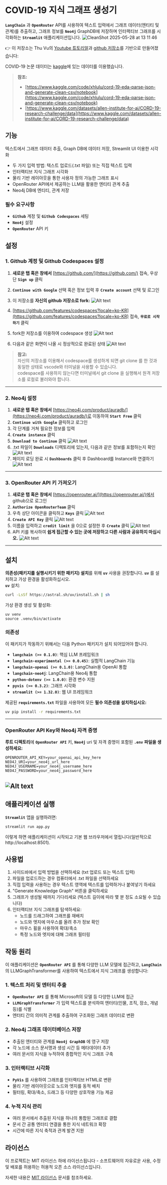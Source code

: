 # COVID-19 지식 그래프 생성기

**`LangChain`** 과 **`OpenRouter`** API를 사용하여 텍스트 입력에서 그래프 데이터(엔티티 및 관계)를 추출하고, 그래프 정보를 **`Neo4j`** GraphDB에 저장하며 인터랙티브 그래프를 시각화하는 **`Streamlit`** 애플리케이션입니다.
![CleanShot 2025-05-28 at 13 11 46](https://github.com/user-attachments/assets/4fef9158-8dd8-432d-bb8a-b53953a82c6c)

👉 이 저장소는 Thu Vu의 [Youtube 튜토리얼](https://www.youtube.com/watch?v=O-T_6KOXML4)과 [github 저장소](https://github.com/thu-vu92/knowledge-graph-llms)를 기반으로 만들어졌습니다:

COVID-19 논문 데이터는 [kaggle](https://www.kaggle.com/code/xhlulu/cord-19-eda-parse-json-and-generate-clean-csv/notebook)에 있는 데이터를 이용했습니다.

> **참조:**
> - [https://www.kaggle.com/code/xhlulu/cord-19-eda-parse-json-and-generate-clean-csv/notebook](https://www.kaggle.com/code/xhlulu/cord-19-eda-parse-json-and-generate-clean-csv/notebook)
> - [https://www.kaggle.com/datasets/allen-institute-for-ai/CORD-19-research-challenge/data](https://www.kaggle.com/datasets/allen-institute-for-ai/CORD-19-research-challenge/data)

## 기능
텍스트에서 그래프 데이터 추출, Graph DB에 데이터 저장, Streamlit UI 이용한 시각화

- 두 가지 입력 방법: 텍스트 업로드(.txt 파일) 또는 직접 텍스트 입력
- 인터랙티브 지식 그래프 시각화
- 물리 기반 레이아웃을 통한 사용자 정의 가능한 그래프 표시
- OpenRouter API에서 제공하는 LLM을 활용한 엔티티 관계 추출
- Neo4j DB에 엔티티, 관계 저장

### 필수 요구사항

- **`Github`** 계정 및 **`Github Codespaces`** 세팅
- **`Neo4j`** 설정
- **`OpenRouter`** API 키

## 설정

### 1. Github 계정 및 Github Codespaces 설정

1. **새로운 탭 혹은 창에서** [https://github.com/](https://github.com/) 접속, 우상단 **`Sign up`** 클릭
2. **`Continue with Google`** 선택 혹은 정보 입력 후 **`Create account`** 선택 및 로그인
3. 이 저장소를 **자신의 github 저장소로 fork:**
![Alt text](./assets/Fork.png)

4. [https://github.com/features/codespaces?locale=ko-KR](https://github.com/features/codespaces?locale=ko-KR) 접속, **`무료로 시작하기`** 클릭
5. fork한 저장소를 이용하여 codespace 생성
![Alt text](./assets/create_new_codespace.png)

6. 다음과 같은 화면이 나올 시 정상적으로 완료된 상태
![Alt text](./assets/example_screen.png)

> **참고:**   
> 자신의 저장소를 이용해서 codespace를 생성하게 되면
> git clone <my repo url>를 한 것과 동일한 상태로 vscode와 터미널을 사용할 수 있습니다.  
> codespace를 사용하지 않는다면 터미널에서 git clone <my repo url>을 실행해서 원격 저장소를 로컬로 불러와야 합니다.

---
### 2. Neo4j 설정

1. **새로운 탭 혹은 창에서** [https://neo4j.com/product/auradb/](https://neo4j.com/product/auradb/)로 이동하여 **`Start Free`** 클릭
2. **`Continue with Google`** 클릭하고 로그인
3. 각 단계를 거쳐 필요한 정보를 입력
4. **`Create instance`** 클릭
5. **`Download to Continue`** 클릭
![Alt text](./assets/neo4j_setup.png)
6. .txt 파일이 **`Downloads`** 디렉토리에 있는지, 다음과 같은 정보를 포함하는지 확인
![Alt text](./assets/neo4j_credentials.png)
7. 페이지 로딩 완료 시 **`Dashboards`** 클릭 후 Dashboard를 Instance와 연결하기
![Alt text](./assets/connect_dashboard.png)
---
### 3. OpenRouter API 키 가져오기

1. **새로운 탭 혹은 창에서** [https://openrouter.ai/](https://openrouter.ai/)에서 github으로 로그인
2. **`Authorize OpenRouterTeam`** 클릭
3. 우측 상단 아이콘을 클릭하고 **`Keys`** 클릭
![Alt text](./assets/openrouter_1.png)
4. **`Create API Key`** 클릭
![Alt text](./assets/CreateAPIKey.png)
5. 이름을 입력하고 **`credit limit`** 을 0으로 설정한 후 **`Create`** 클릭
![Alt text](./assets/createapikey_2.png) 
6. API 키를 복사하여 **쉽게 접근할 수 있는 곳에 저장하고 다른 사람과 공유하지 마십시오.**
![Alt text](./assets/saveapikey.png)
---
## 설치
**의존성(패키지를 실행시키기 위한 패키지) 설치**를 위해 **`uv`** 사용을 권장합니다. **`uv`** 를 설치하고 가상 환경을 활성화하십시오.  
**`uv`** 설치:
```bash
curl -LsSf https://astral.sh/uv/install.sh | sh
```

가상 환경 생성 및 활성화:
```
uv venv 
source .venv/bin/activate
```

### 의존성

이 패키지가 작동하기 위해서는 다음 Python 패키지가 설치 되어있어야 합니다.

- **`langchain (>= 0.1.0)`**: 핵심 LLM 프레임워크
- **`langchain-experimental (>= 0.0.45)`**: 실험적 LangChain 기능
- **`langchain-openai (>= 0.1.0)`**: LangChain용 OpenAI 통합
- **`langchain-neo4j`**: LangChain용 Neo4j 통합
- **`python-dotenv (>= 1.0.0)`**: 환경 변수 지원
- **`pyvis (>= 0.3.2)`**: 그래프 시각화
- **`streamlit (>= 1.32.0)`**: 웹 UI 프레임워크

제공된 **`requirements.txt`** 파일을 사용하여 모든 **필수 의존성을 설치하십시오:**

```bash
uv pip install -r requirements.txt
```
---
### OpenRouter API Key와 Neo4j 자격 증명

**루트 디렉토리**에 **`OpenRouter API`** 키, **`Neo4j`** uri 및 자격 증명이 포함된 **`.env`** **파일을 생성하세요:**
```
OPENROUTER_API_KEY=your_openai_api_key_here
NEO4J_URI=your_neo4j_url_here
NEO4J_USERNAME=your_neo4j_username_here
NEO4J_PASSWORD=your_neo4j_password_here
```
![Alt text](./assets/make_env.png)
---
## 애플리케이션 실행

**`Streamlit`** 앱을 실행하려면:

```bash
streamlit run app.py
```

이렇게 하면 애플리케이션이 시작되고 기본 웹 브라우저에서 열립니다(일반적으로 http://localhost:8501).

## 사용법

1. 사이드바에서 입력 방법을 선택하세요 (txt 업로드 또는 텍스트 입력)
2. 파일을 업로드하는 경우 컴퓨터에서 .txt 파일을 선택하세요
3. 직접 입력을 사용하는 경우 텍스트 영역에 텍스트를 입력하거나 붙여넣기 하세요
4. "Generate Knowledge Graph" 버튼을 클릭하세요
5. 그래프가 생성될 때까지 기다리세요 (텍스트 길이에 따라 몇 분 정도 소요될 수 있습니다)
6. 인터랙티브 지식 그래프를 탐색하세요:
   - 노드를 드래그하여 그래프를 재배치
   - 노드와 엣지에 마우스를 올려 추가 정보 확인
   - 마우스 휠을 사용하여 확대/축소
   - 특정 노드와 엣지에 대해 그래프 필터링

## 작동 원리

이 애플리케이션은 **`OpenRouter API`** 를 통해 다양한 LLM 모델에 접근하고, **`LangChain`** 의 LLMGraphTransformer를 사용하여 텍스트에서 지식 그래프를 생성합니다:

### 1. 텍스트 처리 및 엔터티 추출
- **`OpenRouter API`** 를 통해 Microsoft의 모델 등 다양한 LLM에 접근
- **`LLMGraphTransformer`** 가 입력 텍스트를 분석하여 엔터티(인물, 조직, 장소, 개념 등)를 식별
- 엔터티 간의 의미적 관계를 추출하여 구조화된 그래프 데이터로 변환

### 2. Neo4j 그래프 데이터베이스 저장
- 추출된 엔터티와 관계를 **`Neo4j GraphDB`** 에 영구 저장
- 각 노드에 소스 문서명과 생성 시간 등 메타데이터 추가
- 여러 문서의 지식을 누적하여 종합적인 지식 그래프 구축

### 3. 인터랙티브 시각화
- **`PyVis`** 를 사용하여 그래프를 인터랙티브 HTML로 변환
- 물리 기반 레이아웃으로 노드와 엣지를 동적 배치
- 필터링, 확대/축소, 드래그 등 다양한 상호작용 기능 제공

### 4. 누적 지식 관리
- 여러 문서에서 추출된 지식을 하나의 통합된 그래프로 결합
- 문서 간 공통 엔터티 연결을 통한 지식 네트워크 확장
- 시간에 따른 지식 축적과 관계 발견 지원

## 라이선스

이 프로젝트는 MIT 라이선스 하에 라이선스됩니다 - 소프트웨어의 자유로운 사용, 수정 및 배포를 허용하는 허용적 오픈 소스 라이선스입니다.

자세한 내용은 [MIT 라이선스](https://opensource.org/licenses/MIT) 문서를 참조하세요.
